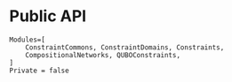 # Public API

```@autodocs; canonical=false
Modules=[
    ConstraintCommons, ConstraintDomains, Constraints,
    CompositionalNetworks, QUBOConstraints,
]
Private = false
```
